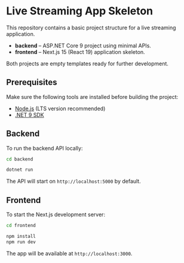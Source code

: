 # Live Streaming App Skeleton

This repository contains a basic project structure for a live streaming application.

- **backend** – ASP.NET Core 9 project using minimal APIs.
- **frontend** – Next.js 15 (React 19) application skeleton.

Both projects are empty templates ready for further development.

## Prerequisites

Make sure the following tools are installed before building the project:

- [Node.js](https://nodejs.org/) (LTS version recommended)
- [.NET 9 SDK](https://dotnet.microsoft.com/download)

## Backend

To run the backend API locally:

```bash
cd backend

dotnet run
```

The API will start on `http://localhost:5000` by default.

## Frontend

To start the Next.js development server:

```bash
cd frontend

npm install
npm run dev
```

The app will be available at `http://localhost:3000`.
